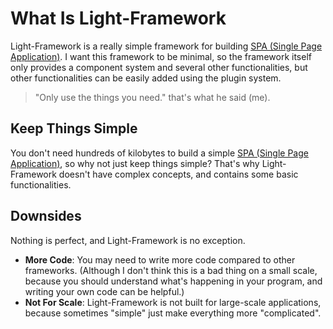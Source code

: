 # What Is Light-Framework
Light-Framework is a really simple framework for building [SPA (Single Page Application)](https://en.wikipedia.org/wiki/Single-page_application). I want this framework to be minimal, so the framework itself only provides a component system and several other functionalities, but other functionalities can be easily added using the plugin system.

> "Only use the things you need." that's what he said (me).

## Keep Things Simple
You don't need hundreds of kilobytes to build a simple [SPA (Single Page Application)](https://en.wikipedia.org/wiki/Single-page_application), so why not just keep things simple? That's why Light-Framework doesn't have complex concepts, and contains some basic functionalities.

## Downsides
Nothing is perfect, and Light-Framework is no exception.

* **More Code**: You may need to write more code compared to other frameworks. (Although I don't think this is a bad thing on a small scale, because you should understand what's happening in your program, and writing your own code can be helpful.)
* **Not For Scale**: Light-Framework is not built for large-scale applications, because sometimes "simple" just make everything more "complicated".
